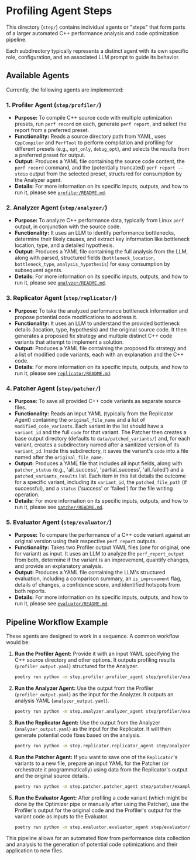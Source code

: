 # Profiling Agent Steps

This directory (`step/`) contains individual agents or "steps" that form parts of a larger automated C++ performance analysis and code optimization pipeline.

Each subdirectory typically represents a distinct agent with its own specific role, configuration, and an associated LLM prompt to guide its behavior.

## Available Agents

Currently, the following agents are implemented:

### 1. Profiler Agent (`step/profiler/`)

-   **Purpose:** To compile C++ source code with multiple optimization presets, run `perf record` on each, generate `perf report`, and select the report from a preferred preset.
-   **Functionality:** Reads a source directory path from YAML, uses `CppCompiler` and `PerfTool` to perform compilation and profiling for different presets (e.g., `opt_only`, `debug_opt`), and selects the results from a preferred preset for output.
-   **Output:** Produces a YAML file containing the source code content, the `perf record` command, and the (potentially truncated) `perf report --stdio` output from the selected preset, structured for consumption by the Analyzer agent.
-   **Details:** For more information on its specific inputs, outputs, and how to run it, please see [`profiler/README.md`](profiler/README.md).

### 2. Analyzer Agent (`step/analyzer/`)

-   **Purpose:** To analyze C++ performance data, typically from Linux `perf` output, in conjunction with the source code.
-   **Functionality:** It uses an LLM to identify performance bottlenecks, determine their likely causes, and extract key information like bottleneck location, type, and a detailed hypothesis.
-   **Output:** Produces a YAML file containing the full analysis from the LLM, along with parsed, structured fields (`bottleneck_location`, `bottleneck_type`, `analysis_hypothesis`) for easy consumption by subsequent agents.
-   **Details:** For more information on its specific inputs, outputs, and how to run it, please see [`analyzer/README.md`](analyzer/README.md).

### 3. Replicator Agent (`step/replicator/`)

-   **Purpose:** To take the analyzed performance bottleneck information and propose potential code modifications to address it.
-   **Functionality:** It uses an LLM to understand the provided bottleneck details (location, type, hypothesis) and the original source code. It then generates a proposed fix strategy and multiple distinct C++ code variants that attempt to implement a solution.
-   **Output:** Produces a YAML file containing the proposed fix strategy and a list of modified code variants, each with an explanation and the C++ code.
-   **Details:** For more information on its specific inputs, outputs, and how to run it, please see [`replicator/README.md`](replicator/README.md).

### 4. Patcher Agent (`step/patcher/`)

-   **Purpose:** To save all provided C++ code variants as separate source files.
-   **Functionality:** Reads an input YAML (typically from the Replicator Agent) containing the `original_file_name` and a list of `modified_code_variants`. Each variant in the list should have a `variant_id` and the full `code` for that variant. The Patcher then creates a base output directory (defaults to `data/patched_variants/`) and, for each variant, creates a subdirectory named after a sanitized version of its `variant_id`. Inside this subdirectory, it saves the variant's `code` into a file named after the `original_file_name`.
-   **Output:** Produces a YAML file that includes all input fields, along with `patcher_status` (e.g., 'all_success', 'partial_success', 'all_failed') and a `patched_variants_results` list. Each item in this list details the outcome for a specific variant, including its `variant_id`, the `patched_file_path` (if successful), and a `status` ('success' or 'failed') for the file writing operation.
-   **Details:** For more information on its specific inputs, outputs, and how to run it, please see [`patcher/README.md`](patcher/README.md).

### 5. Evaluator Agent (`step/evaluator/`)

-   **Purpose:** To compare the performance of a C++ code variant against an original version using their respective `perf report` outputs.
-   **Functionality:** Takes two Profiler output YAML files (one for original, one for variant) as input. It uses an LLM to analyze the `perf_report_output` from both, determine if the variant is an improvement, quantify changes, and provide an explanatory analysis.
-   **Output:** Produces a YAML file containing the LLM's structured evaluation, including a comparison summary, an `is_improvement` flag, details of changes, a confidence score, and identified hotspots from both reports.
-   **Details:** For more information on its specific inputs, outputs, and how to run it, please see [`evaluator/README.md`](evaluator/README.md).

## Pipeline Workflow Example

These agents are designed to work in a sequence. A common workflow would be:

1.  **Run the Profiler Agent:** Provide it with an input YAML specifying the C++ source directory and other options. It outputs profiling results (`profiler_output.yaml`) structured for the Analyzer.
    ```bash
    poetry run python -m step.profiler.profiler_agent step/profiler/examples/profiler_input.yaml -o step/profiler/examples/profiler_output.yaml
    ```
2.  **Run the Analyzer Agent:** Use the output from the Profiler (`profiler_output.yaml`) as the input for the Analyzer. It outputs an analysis YAML (`analyzer_output.yaml`).
    ```bash
    poetry run python -m step.analyzer.analyzer_agent step/profiler/examples/profiler_output.yaml -o step/analyzer/examples/analyzer_output.yaml 
    ```
3.  **Run the Replicator Agent:** Use the output from the Analyzer (`analyzer_output.yaml`) as the input for the Replicator. It will then generate potential code fixes based on the analysis.
    ```bash
    poetry run python -m step.replicator.replicator_agent step/analyzer/examples/analyzer_output.yaml -o step/replicator/examples/replicator_output.yaml
    ```
4.  **Run the Patcher Agent:** If you want to save one of the `Replicator`'s variants to a new file, prepare an input YAML for the Patcher (or orchestrate it programmatically) using data from the Replicator's output and the original source details. 
    ```bash
    poetry run python -m step.patcher.patcher_agent step/patcher/examples/patcher_input.yaml -o step/patcher/examples/patcher_output.yaml
    ```
5.  **Run the Evaluator Agent:** After profiling a code variant (which might be done by the Optimizer pipe or manually after using the Patcher), use the Profiler's output for the original code and the Profiler's output for the variant code as inputs to the Evaluator.
    ```bash
    poetry run python -m step.evaluator.evaluator_agent step/evaluator/examples/evaluator_intput.yaml -o step/evaluator/examples/evaluator_output.yaml
    ```

This pipeline allows for an automated flow from performance data collection and analysis to the generation of potential code optimizations and their application to new files.

